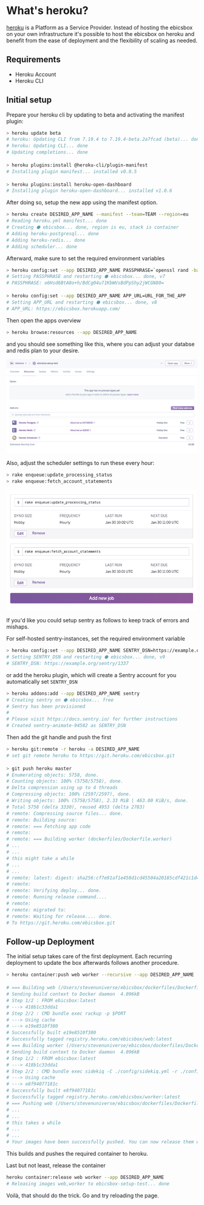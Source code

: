 # What's heroku?

[heroku](http://heroku.com) is a Platform as a Service Provider. Instead of hosting the ebicsbox on your own infrastructure it's possible to host the ebicsbox on heroku and benefit from the ease of deployment and the flexibility of scaling as needed.

## Requirements

- Heroku Account
- Heroku CLI

## Initial setup

Prepare your heroku cli by updating to beta and activating the manifest plugin:

```bash
> heroku update beta
# heroku: Updating CLI from 7.19.4 to 7.19.4-beta.2a7fcad (beta)... done
# heroku: Updating CLI... done
# Updating completions... done

> heroku plugins:install @heroku-cli/plugin-manifest
# Installing plugin manifest... installed v0.0.5

> heroku plugins:install heroku-open-dashboard
# Installing plugin heroku-open-dashboard... installed v1.0.6
```

After doing so, setup the new app using the manifest option.

```bash
> heroku create DESIRED_APP_NAME --manifest --team=TEAM --region=eu
# Reading heroku.yml manifest... done
# Creating ⬢ ebicsbox... done, region is eu, stack is container
# Adding heroku-postgresql... done
# Adding heroku-redis... done
# Adding scheduler... done
```

Afterward, make sure to set the required environment variables

```bash
> heroku config:set --app DESIRED_APP_NAME PASSPHRASE=`openssl rand -base64 32`
# Setting PASSPHRASE and restarting ⬢ ebicsbox... done, v7
# PASSPHRASE: o6Hsd6BtA8o+h/BdCg04u71KbWVsBdPpShy2jWCGN80=

> heroku config:set --app DESIRED_APP_NAME APP_URL=URL_FOR_THE_APP
# Setting APP_URL and restarting ⬢ ebicsbox... done, v8
# APP_URL: https://ebicsbox.herokuapp.com/
```

Then open the apps overview

```bash
> heroku browse:resources --app DESIRED_APP_NAME
```

and you should see something like this, where you can adjust your databse and redis plan to your desire.

![](./resources.png)

Also, adjust the scheduler settings to run these every hour:

```bash
> rake enqueue:update_processing_status
> rake enqueue:fetch_account_statements
```

![](./scheduler.png)

If you'd like you could setup sentry as follows to keep track of errors and mishaps.

For self-hosted sentry-instances, set the required environment variable

```bash
> heroku config:set --app DESIRED_APP_NAME SENTRY_DSN=https://example.org/sentry/1337
# Setting SENTRY_DSN and restarting ⬢ ebicsbox... done, v9
# SENTRY_DSN: https://example.org/sentry/1337
```

or add the heroku plugin, which will create a Sentry account for you automatically set `SENTRY_DSN`

```bash
> heroku addons:add --app DESIRED_APP_NAME sentry
# Creating sentry on ⬢ ebicsbox... free
# Sentry has been provisioned
#
# Please visit https://docs.sentry.io/ for further instructions
# Created sentry-animate-94502 as SENTRY_DSN
```

Then add the git handle and push the first

```bash
> heroku git:remote -r heroku -a DESIRED_APP_NAME
# set git remote heroku to https://git.heroku.com/ebicsbox.git

> git push heroku master
# Enumerating objects: 5758, done.
# Counting objects: 100% (5758/5758), done.
# Delta compression using up to 4 threads
# Compressing objects: 100% (2597/2597), done.
# Writing objects: 100% (5758/5758), 2.33 MiB | 463.00 KiB/s, done.
# Total 5758 (delta 3330), reused 4953 (delta 2783)
# remote: Compressing source files... done.
# remote: Building source:
# remote: === Fetching app code
# remote:
# remote: === Building worker (dockerfiles/Dockerfile.worker)
# ...
# ...
# this might take a while
# ...
# ...
# remote: latest: digest: sha256:cf7e91af1e458d1cd45504a20185cdf421c1d44a3d55c818b40106f4ccbcb317 size: 5125
# remote:
# remote: Verifying deploy... done.
# remote: Running release command....
# remote:
# remote: migrated to:
# remote: Waiting for release.... done.
# To https://git.heroku.com/ebicsbox.git
```

## Follow-up Deployment

The initial setup takes care of the first deployment. Each recurring deployment to update the box afterwards follows another procedure.

```bash
> heroku container:push web worker --recursive --app DESIRED_APP_NAME

# === Building web (/Users/stevenuniverse/ebicsbox/dockerfiles/Dockerfile.web)
# Sending build context to Docker daemon  4.096kB
# Step 1/2 : FROM ebicsbox:latest
# ---> 418b1c33dda1
# Step 2/2 : CMD bundle exec rackup -p $PORT
# ---> Using cache
# ---> e19e8510f380
# Successfully built e19e8510f380
# Successfully tagged registry.heroku.com/ebicsbox/web:latest
# === Building worker (/Users/stevenuniverse/ebicsbox/dockerfiles/Dockerfile.worker)
# Sending build context to Docker daemon  4.096kB
# Step 1/2 : FROM ebicsbox:latest
# ---> 418b1c33dda1
# Step 2/2 : CMD bundle exec sidekiq -C ./config/sidekiq.yml -r ./config/sidekiq.rb
# ---> Using cache
# ---> e8f94077181c
# Successfully built e8f94077181c
# Successfully tagged registry.heroku.com/ebicsbox/worker:latest
# === Pushing web (/Users/stevenuniverse/ebicsbox/dockerfiles/Dockerfile.web)
# ...
# ...
# this takes a while
# ...
# ...
# Your images have been successfully pushed. You can now release them with the 'container:release' command.
```

This builds and pushes the required container to heroku.

Last but not least, release the container

```bash
heroku container:release web worker --app DESIRED_APP_NAME
# Releasing images web,worker to ebicsbox-setup-test... done
```

Voilà, that should do the trick. Go and try reloading the page.
